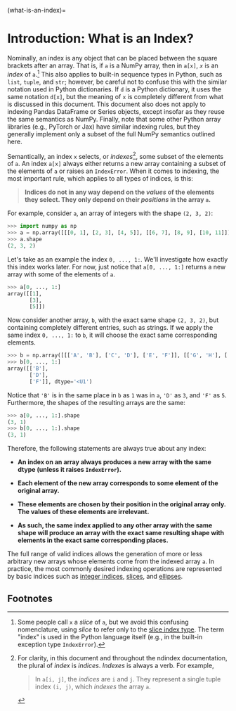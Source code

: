 (what-is-an-index)=
# Introduction: What is an Index?

Nominally, an index is any object that can be placed between the square
brackets after an array. That is, if `a` is a NumPy array, then in `a[x]`,
*`x`* is an *index* of `a`.[^index-vs-slice-footnote] This also applies to
built-in sequence types in Python, such as `list`, `tuple`, and `str`;
however, be careful not to confuse this with the similar notation used in
Python dictionaries. If `d` is a Python dictionary, it uses the same notation
`d[x]`, but the meaning of `x` is completely different from what is discussed
in this document. This document also does not apply to indexing Pandas
DataFrame or Series objects, except insofar as they reuse the same semantics
as NumPy. Finally, note that some other Python array libraries (e.g., PyTorch
or Jax) have similar indexing rules, but they generally implement only a
subset of the full NumPy semantics outlined here.

[^index-vs-slice-footnote]: Some people call `x` a *slice* of `a`, but we
    avoid this confusing nomenclature, using *slice* to refer only to the
    [slice index type](slices-docs). The term "index" is used in the Python
    language itself (e.g., in the built-in exception type `IndexError`).

Semantically, an index `x` selects, or *indexes*[^indexes-footnote], some
subset of the elements of `a`. An index `a[x]` always either returns a new
array containing a subset of the elements of `a` or raises an `IndexError`.
When it comes to indexing, the most important rule, which applies to all types
of indices, is this:

[^indexes-footnote]: For clarity, in this document and throughout the ndindex
    documentation, the plural of *index* is *indices*. *Indexes* is always a
    verb. For example,

    > In `a[i, j]`, the *indices* are `i` and `j`. They represent a single
      tuple index `(i, j)`, which *indexes* the array `a`.

> **Indices do not in any way depend on the *values* of the elements they
  select. They only depend on their *positions* in the array `a`.**

For example, consider `a`, an array of integers with the shape `(2, 3, 2)`:

```py
>>> import numpy as np
>>> a = np.array([[[0, 1], [2, 3], [4, 5]], [[6, 7], [8, 9], [10, 11]]])
>>> a.shape
(2, 3, 2)
```

Let's take as an example the index `0, ..., 1:`. We'll investigate how
exactly this index works later. For now, just notice that `a[0, ..., 1:]`
returns a new array with some of the elements of `a`.

```py
>>> a[0, ..., 1:]
array([[1],
       [3],
       [5]])
```

Now consider another array, `b`, with the exact same shape `(2, 3, 2)`, but
containing completely different entries, such as strings. If we apply the same
index `0, ..., 1:` to `b`, it will choose the exact same corresponding
elements.

```py
>>> b = np.array([[['A', 'B'], ['C', 'D'], ['E', 'F']], [['G', 'H'], ['I', 'J'], ['K', 'L']]])
>>> b[0, ..., 1:]
array([['B'],
       ['D'],
       ['F']], dtype='<U1')
```

Notice that `'B'` is in the same place in `b` as `1` was in `a`, `'D'` as `3`,
and `'F'` as `5`. Furthermore, the shapes of the resulting arrays are the
same:

```py
>>> a[0, ..., 1:].shape
(3, 1)
>>> b[0, ..., 1:].shape
(3, 1)
```

Therefore, the following statements are always true about any index:

- **An index on an array always produces a new array with the same dtype (unless
  it raises `IndexError`).**

- **Each element of the new array corresponds to some element of the original
  array.**

- **These elements are chosen by their position in the original array only.
  The values of these elements are irrelevant.**

- **As such, the same index applied to any other array with the same shape will
  produce an array with the exact same resulting shape with elements in the
  exact same corresponding places.**

The full range of valid indices allows the generation of more or less
arbitrary new arrays whose elements come from the indexed array `a`. In
practice, the most commonly desired indexing operations are represented by
basic indices such as [integer indices](integer-indices),
[slices](slices-docs), and [ellipses](ellipsis-indices).

## Footnotes
